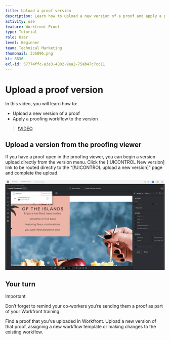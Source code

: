 ```yaml
---
title: Upload a proof version
description: Learn how to upload a new version of a proof and apply a proofing workflow to the version in [!DNL  Workfront].
activity: use
feature: Workfront Proof
type: Tutorial
role: User
level: Beginner
team: Technical Marketing
thumbnail: 336096.png
kt: 8836
exl-id: 57774ffc-a3e3-4802-9ea2-75ab47c7cc11
---
```

# Upload a proof version

In this video, you will learn how to:

* Upload a new version of a proof
* Apply a proofing workflow to the version

>[!VIDEO](https://video.tv.adobe.com/v/336096/?quality=12)

## Upload a version from the proofing viewer

If you have a proof open in the proofing viewer, you can begin a version upload directly from the version menu. Click the [!UICONTROL New version] link to be routed directly to the “[!UICONTROL upload a new version]” page and complete the upload.

![An image of the proofing viewer with the version menu expanded in the upper-left corner and the [!UICONTROL New version] link highlighted.](assets/upload-version-from-viewer.png)

## Your turn

>[!IMPORTANT]
>
>Don’t forget to remind your co-workers you’re sending them a proof as part of your Workfront training.

Find a proof that you’ve uploaded in Workfront. Upload a new version of that proof, assigning a new workflow template or making changes to the existing workflow.

<!--
### Learn more 
* Create a new version of a proof
-->
